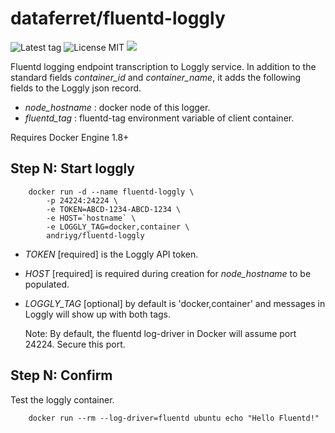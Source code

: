 dataferret/fluentd-loggly
=========================
![Latest tag](https://img.shields.io/github/tag/dataferret/docker-fluentd-loggly.svg?style=flat)
![License MIT](https://img.shields.io/badge/license-MIT-blue.svg?style=flat)
[![](https://badge.imagelayers.io/dataferret/fluentd-loggly:latest.svg)](https://imagelayers.io/?images=dataferret/fluentd-loggly:latest 'Get your own badge on imagelayers.io')

Fluentd logging endpoint transcription to Loggly service.  In addition to
the standard fields _container_id_ and _container_name_, it adds the following
fields to the Loggly json record.

* _node_hostname_ : docker node of this logger.
* _fluentd_tag_ : fluentd-tag environment variable of client container.


Requires Docker Engine 1.8+


Step N: Start loggly
--------------------

        docker run -d --name fluentd-loggly \
            -p 24224:24224 \
            -e TOKEN=ABCD-1234-ABCD-1234 \
            -e HOST=`hostname` \
            -e LOGGLY_TAG=docker,container \
            andriyg/fluentd-loggly

* _TOKEN_ [required] is the Loggly API token.
* _HOST_ [required] is required during creation for _node_hostname_ to be populated.
* _LOGGLY_TAG_ [optional] by default is 'docker,container' and messages in Loggly will show
up with both tags.


    Note: By default, the fluentd log-driver in Docker will assume port 24224. Secure this port.


Step N: Confirm
---------------

Test the loggly container.

        docker run --rm --log-driver=fluentd ubuntu echo "Hello Fluentd!"
